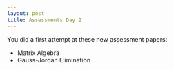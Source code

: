 ```yaml
---
layout: post
title: Assessments Day 2
---
```


You did a first attempt at these new assessment papers:

  - Matrix Algebra
  - Gauss-Jordan Elimination

  

